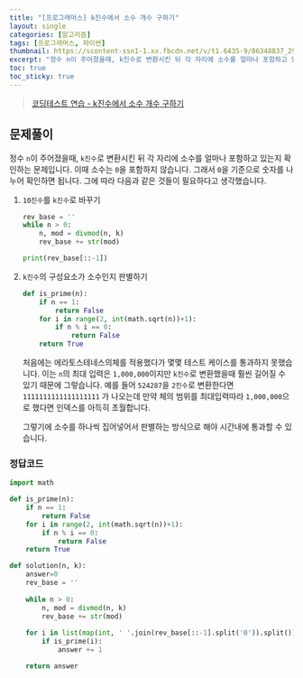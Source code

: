 ```yaml
---
title: "[프로그래머스] k진수에서 소수 개수 구하기"
layout: single
categories: [알고리즘]
tags: [프로그래머스, 파이썬]
thumbnail: https://scontent-ssn1-1.xx.fbcdn.net/v/t1.6435-9/86348837_2966897330028187_5186355868152627200_n.png?_nc_cat=101&ccb=1-5&_nc_sid=09cbfe&_nc_ohc=3JgynnqplCEAX-u02WA&_nc_ht=scontent-ssn1-1.xx&oh=00_AT_I7kOd6qZNQK4sXj49zc-Hd4EYt1pVgN-3gqVk0Py7rQ&oe=627DB7C9
excerpt: "정수 n이 주어졌을때, k진수로 변환시킨 뒤 각 자리에 소수를 얼마나 포함하고 있는지 확인하는 문제입니다. 이때 소수는 0을 포함하지 않습니다. 그래서 0을 기준으로 숫자를 나누어 확인하면 됩니다. 그에 따라 다음과 같은 것들이 필요하다고 생각했습니다."
toc: true
toc_sticky: true
---
```


>[코딩테스트 연습 - k진수에서 소수 개수 구하기](https://programmers.co.kr/learn/courses/30/lessons/92335)
>

## 문제풀이

정수 `n`이 주어졌을때, `k진수`로 변환시킨 뒤 각 자리에 소수를 얼마나 포함하고 있는지 확인하는 문제입니다. 이때 소수는 `0`을 포함하지 않습니다. 그래서 `0`을 기준으로 숫자를 나누어 확인하면 됩니다. 그에 따라 다음과 같은 것들이 필요하다고 생각했습니다.

1. `10진수`를 `k진수`로 바꾸기
    
    ```python
    rev_base = ''
    while n > 0:
    	n, mod = divmod(n, k)
    	rev_base += str(mod)
    
    print(rev_base[::-1])
    ```
    
2. `k진수`의 구성요소가 소수인지 판별하기
    
    ```python
    def is_prime(n):
        if n == 1:
            return False
        for i in range(2, int(math.sqrt(n))+1):
            if n % i == 0:
                return False
        return True
    ```
    
    처음에는 에라토스테네스의체를 적용했다가 몇몇 테스트 케이스를 통과하지 못했습니다. 이는 `n`의 최대 입력은 `1,000,000`이지만 `k진수`로 변환했을때 훨씬 길어질 수 있기 때문에 그렇습니다. 예를 들어 `524287`을 `2진수`로 변환한다면 `1111111111111111111` 가 나오는데 만약 체의 범위를 최대입력따라 `1,000,000`으로 했다면 인덱스를 아득히 초월합니다.
    
    그렇기에 소수를 하나씩 집어넣어서 판별하는 방식으로 해야 시간내에 통과할 수 있습니다.
    

### 정답코드

```python
import math

def is_prime(n):
    if n == 1:
        return False
    for i in range(2, int(math.sqrt(n))+1):
        if n % i == 0:
            return False
    return True

def solution(n, k):
    answer=0
    rev_base = ''
    
    while n > 0:
        n, mod = divmod(n, k)
        rev_base += str(mod)
    
    for i in list(map(int, ' '.join(rev_base[::-1].split('0')).split())):
        if is_prime(i):
            answer += 1

    return answer
```